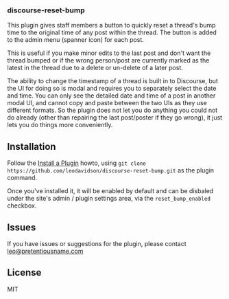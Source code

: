 ### discourse-reset-bump

This plugin gives staff members a button to quickly reset a thread's bump time to the
original time of any post within the thread. The button is added to the admin menu
(spanner icon) for each post.

This is useful if you make minor edits to the last post and don't want the thread bumped
or if the wrong person/post are currently marked as the latest in the thread due to
a delete or un-delete of a later post.

The ability to change the timestamp of a thread is built in to Discourse, but the UI for
doing so is modal and requires you to separately select the date and time. You can only
see the detailed date and time of a post in another modal UI, and cannot copy and paste
between the two UIs as they use different formats. So the plugin does not let you do
anything you could not do already (other than repairing the last post/poster if they go
wrong), it just lets you do things more conveniently.

## Installation

Follow the [Install a Plugin](https://meta.discourse.org/t/install-a-plugin/19157) howto, using
`git clone https://github.com/leodavidson/discourse-reset-bump.git` as the plugin command.

Once you've installed it, it will be enabled by default and can be disbaled under the
site's admin / plugin settings area, via the `reset_bump_enabled` checkbox.

## Issues

If you have issues or suggestions for the plugin, please contact leo@pretentiousname.com

## License

MIT
